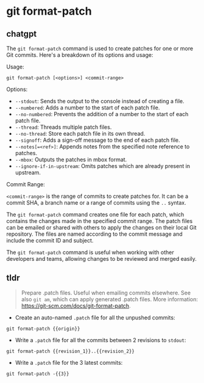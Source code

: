 # git format-patch 
## chatgpt 
The `git format-patch` command is used to create patches for one or more Git commits. Here's a breakdown of its options and usage:

Usage:

```
git format-patch [<options>] <commit-range>
```

Options:

- `--stdout`: Sends the output to the console instead of creating a file.
- `--numbered`: Adds a number to the start of each patch file.
- `--no-numbered`: Prevents the addition of a number to the start of each patch file.
- `--thread`: Threads multiple patch files.
- `--no-thread`: Store each patch file in its own thread.
- `--signoff`: Adds a sign-off message to the end of each patch file.
- `--notes[=<ref>]`: Appends notes from the specified note reference to patches.
- `--mbox`: Outputs the patches in mbox format.
- `--ignore-if-in-upstream`: Omits patches which are already present in upstream.

Commit Range:

`<commit-range>` is the range of commits to create patches for. It can be a commit SHA, a branch name or a range of commits using the `..` syntax.

The `git format-patch` command creates one file for each patch, which contains the changes made in the specified commit range. The patch files can be emailed or shared with others to apply the changes on their local Git repository. The files are named according to the commit message and include the commit ID and subject.

The `git format-patch` command is useful when working with other developers and teams, allowing changes to be reviewed and merged easily. 

## tldr 
 
> Prepare .patch files. Useful when emailing commits elsewhere.
> See also `git am`, which can apply generated .patch files.
> More information: <https://git-scm.com/docs/git-format-patch>.

- Create an auto-named `.patch` file for all the unpushed commits:

`git format-patch {{origin}}`

- Write a `.patch` file for all the commits between 2 revisions to `stdout`:

`git format-patch {{revision_1}}..{{revision_2}}`

- Write a `.patch` file for the 3 latest commits:

`git format-patch -{{3}}`
